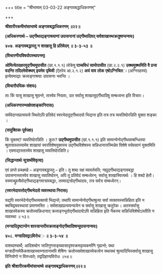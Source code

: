 +++
title = "श्रीभाष्यम् 03-03-22 अङ्गावबद्धाधिकरणम्"

+++
<div claऽऽ="elementor-widget-container">

**श्रीशारीरकमीमांसाभाष्ये** **अङ्गावबद्धाधिकरणम्** **॥२२॥**

**(अधिकरणार्थः – उद्गीथाद्यङ्गाश्रयाणां उपासनानां उद्गीथादिवत् सर्वशाखास्थक्रतुष्वप्यन्वयः)**

**४०७**. **अङ्गावबद्धास्तु** **न** **शाखासु** **हि** **प्रतिवेदम्** **॥** **३**–**३**–**५३** **॥**

**(विचारणीयविषयोपस्थापनम्)**

**ओमित्येतदक्षरमुद्गीथमुपासीत** (छा.१.१.१) लोकेषु **पञ्चविधं** **सामोपासीत** (छा.२.२.१) **उक्थमुक्थमिति** **वै** **प्रजा** **वदन्ति** **तदिदमेवोक्थम्** **इयमेव** **पृथिवी** (ऐतरेय आ.२.१.२) **अयं** **वाव** **लोक** **एषोऽग्निचित**ः (अग्निरहस्यं) इत्येवमाद्याः क्रत्वङ्गाश्रयाः उपासनाः भवन्ति ।

**(विचारौपयिकः संशयः)**

ताः किं यासु शाखासु श्रूयन्ते, तास्वेव नियताः, उत सर्वासु शाखासूद्गीथादिषु सम्बध्यन्त इति विचारः।

**(अधिकरणारम्भाक्षेपशङ्कानिरासः)**

सर्ववेदान्तप्रत्ययत्वे स्थितेऽपि प्रतिवेदं स्वरभेदादुद्गीथादयो भिद्यन्त इति तत्र तत्र व्यवतिष्ठेरन्निति युक्ता शङ्का ।

**(सयुक्तिकः पूर्वपक्षः)**

किं युक्तम्? व्यवतिष्ठेरन्निति । कुतः? **उद्गीथमुपासीत** (छां.१.१.१) इति सामान्येनोद्गीथसम्बन्धितया श्रुतायास्तस्यामेव शाखायां स्वरविशेषयुक्तस्य उद्गीथविशेषस्य सन्निधानात्तस्मिन्नेव विशेषे पर्यवसानं युक्तमिति । एवमाद्यास्तास्वेव शाखासु व्यवतिष्ठेरन्निति॥

**(सिद्धान्तार्थः सूत्रार्थविवृत्या)**

एवं प्राप्ते प्रचक्ष्महे – अङ्गावबद्धास्तु – इति। तु शब्दः पक्षं व्यावर्तयति; नह्युद्गीथाद्यङ्गावबद्धा उपासनास्तास्वेव शाखासु व्यवतिष्ठेरन्, अपि तु प्रतिवेदं सम्बध्येरन्; सर्वासु शाखास्वित्यर्थः । हि शब्दो हेतौ। यस्माच्छ्रुत्यैवोद्गीथाद्यङ्गमात्रावबद्धाः, तस्माद्यत्रोद्गीथादयः, तत्र सर्वत्र सम्बध्येरन्।

**(स्वरभेदायत्तोद्गीथभेदतो व्यवस्थाया निरासः)**

यद्यपि स्वरभेदेनोद्गीथव्यक्तयो भिद्यन्ते; तथापि सामान्येनोद्गीथश्रुत्या सर्वा व्यक्तयस्सन्निहिता इति न क्वचिद्व्यवस्थायां प्रमाणमस्ति । सर्वशाखाप्रत्ययन्यायेन च सर्वासु शाखासु क्रतुरेकः। अतस्सर्वासु शाखास्वेकस्य क्रतोस्सन्निधानात् क्रत्वङ्गभूतोद्गीथादयोऽपि सन्निहिता इति नैकस्य सन्निधिविशेषोऽस्तीति न व्यवस्था ॥ ५३॥

**(मन्त्रादिदृष्टान्तेन शास्त्रान्तरीयक्रत्वङ्गोद्गीथादिष्वप्युपासनान्वयः)**

**४०८**. **मन्त्रादिवद्वाऽविरोध**ः **॥** **३**–**३**–**५४** **॥**

वाशब्दश्चार्थे; आदिशब्देन जातिगुणसङ्ख्यासादृश्यक्रमद्रव्यकर्माणि गृह्यन्ते; यथा मन्त्रादीनामेकैकशाखास्वाम्नातानामपि शेषिणः क्रतोस्सर्वशाखास्वेकत्वेन यथायथं श्रुत्यादिभिस्सर्वासु शाखासु विनियोगो न विरुध्यते; तद्वदिहाप्यविरोधः ॥५४॥

**इति** **श्रीशारीरकमीमांसाभाष्ये** **अङ्गावबद्धाधिकरणम्॥२२॥**

</div>
